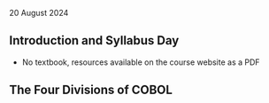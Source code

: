 20 August 2024

## Introduction and Syllabus Day

- No textbook, resources available on the course website as a PDF

## The Four Divisions of COBOL

